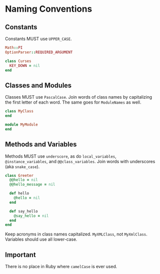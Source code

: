 # Naming Conventions

## Constants

Constants MUST use `UPPER_CASE`.

```ruby
Math::PI
OptionParser::REQUIRED_ARGUMENT

class Curses
  KEY_DOWN = nil
end
```

## Classes and Modules

Classes MUST use `PascalCase`. Join words of class names by capitalizing the first letter of each word. The same goes for `ModuleNames` as well.

```ruby
class MyClass
end

module MyModule
end
```

## Methods and Variables

Methods MUST use `underscore`, as do `local_variables`, `@instance_variables`, and `@@class_variables`. Join words with underscores (aka `snake_case`).

```ruby
class Greeter
  @@hello = nil
  @@hello_message = nil

  def hello
    @hello = nil
  end

  def say_hello
    @say_hello = nil
  end
end
```

Keep acronyms in class names capitalized. `MyXMLClass`, not `MyXmlClass`. Variables should use all lower-case.

## Important

There is no place in Ruby where `camelCase` is ever used.
